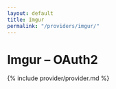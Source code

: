 ```yaml
---
layout: default
title: Imgur
permalink: "/providers/imgur/"
---
```

# Imgur – OAuth2

{% include provider/provider.md %}
